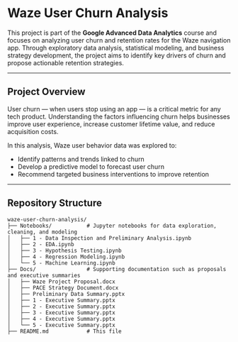 
# Waze User Churn Analysis

This project is part of the **Google Advanced Data Analytics** course and focuses on analyzing user churn and retention rates for the Waze navigation app. Through exploratory data analysis, statistical modeling, and business strategy development, the project aims to identify key drivers of churn and propose actionable retention strategies.

---

## Project Overview

User churn — when users stop using an app — is a critical metric for any tech product. Understanding the factors influencing churn helps businesses improve user experience, increase customer lifetime value, and reduce acquisition costs.

In this analysis, Waze user behavior data was explored to:

- Identify patterns and trends linked to churn
- Develop a predictive model to forecast user churn
- Recommend targeted business interventions to improve retention

---

## Repository Structure

```plaintext
waze-user-churn-analysis/
├── Notebooks/           # Jupyter notebooks for data exploration, cleaning, and modeling
│   ├── 1 - Data Inspection and Preliminary Analysis.ipynb
│   ├── 2 - EDA.ipynb
│   ├── 3 - Hypothesis Testing.ipynb
│   ├── 4 - Regression Modeling.ipynb
│   └── 5 - Machine Learning.ipynb
├── Docs/                # Supporting documentation such as proposals and executive summaries
│   ├── Waze Project Proposal.docx
│   ├── PACE Strategy Document.docx
│   ├── Preliminary Data Summary.pptx
│   ├── 1 - Executive Summary.pptx
│   ├── 2 - Executive Summary.pptx
│   ├── 3 - Executive Summary.pptx
│   ├── 4 - Executive Summary.pptx
│   └── 5 - Executive Summary.pptx
├── README.md            # This file
